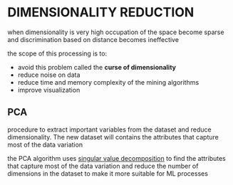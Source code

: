 # DIMENSIONALITY REDUCTION

when dimensionality is very high occupation of the space become sparse and discrimination based on distance becomes ineffective

the scope of this processing is to:

- avoid this problem called the **curse of dimensionality**
- reduce noise on data
- reduce time and memory complexity of the mining algorithms
- improve visualization

## PCA

procedure to extract important variables from the dataset and reduce dimensionality. The new dataset will contains the attributes that capture most of the data variation

the PCA algorithm uses [singular value decomposition](https://en.wikipedia.org/wiki/Singular_value_decomposition) to find the attributes that capture most of the data variation and reduce the number of dimensions in the dataset to make it more suitable for ML processes
